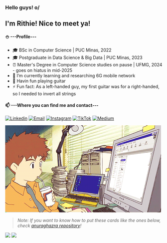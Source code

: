 ### Hello guys! o/
## I'm Rithie! Nice to meet ya!

#### :snowman: ---Profile---
- 🎓 BSc in Computer Science | PUC Minas, 2022
- 🎓 Postgraduate in Data Science & Big Data | PUC Minas, 2023
- ⏰ Master's Degree in Computer Science studies on pause | UFMG, 2024 - goes on hiatus in mid-2025
- 🌱 I’m currently learning and researching 6G mobile network
- 🎸 Havin fun playing guitar
- ⚡ Fun fact: As a left-handed guy, my first guitar was for a right-handed, so I needed to invert all strings
 
#### 📫 ---Where you can find me and contact---

[![Linkedin](https://img.shields.io/badge/Linkedin-@rithienatan-00BFFF?logo=linkedin&logoColor=white)](https://www.linkedin.com/in/rithienatan)
[![Email](https://img.shields.io/badge/Email-rithienatan@gmail.com-FF0000?logo=gmail&logoColor=white)](rithienatan@gmail.com)
[![Instagram](https://img.shields.io/badge/Instagram-@rithienatan-FA7E1E?logo=instagram&logoColor=white)](https://www.instagram.com/rithienatan/)
[![TikTok](https://img.shields.io/badge/Tiktok-@rithie.natan-0EB6F0?logo=tiktok&logoColor=white)](https://www.tiktok.com/@rithie.natan)
[![Medium](https://img.shields.io/badge/Medium-@rithienatan-939799?logo=medium&logoColor=white)](https://medium.com/@rithienatan)

![](gif_digimon.gif)
> _Note: If you want to know how to put these cards like the ones below, check [anuraghazra repository](https://github.com/anuraghazra/github-readme-stats)!_

<div style="display: inline_block">
    <img height="212em" src="https://github-readme-stats.vercel.app/api?username=rithienatan&show_icons=true&theme=tokyonight" />
    <img height="212em" src="https://github-readme-stats.vercel.app/api/top-langs/?username=rithienatan&layout=compact&langs_count=10&theme=tokyonight" />
</div>

<!--
**rithienatan/rithienatan** is a ✨ _special_ ✨ repository because its `README.md` (this file) appears on your GitHub profile.

Here are some ideas to get you started:

- 🔭 I’m currently working on Hired, Corp. as Co-Founder & CTO
- 🌱 I’m currently learning ...
- 👯 I’m looking to collaborate on ...
- 🤔 I’m looking for help with ...
- 💬 Ask me about ...
- 📫 How to reach me: ...
- 😄 Pronouns: ...
- ⚡ Fun fact: ...
-->
